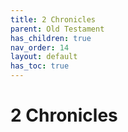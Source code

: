 ```yaml
---
title: 2 Chronicles
parent: Old Testament
has_children: true
nav_order: 14
layout: default
has_toc: true
---
```


# 2 Chronicles
